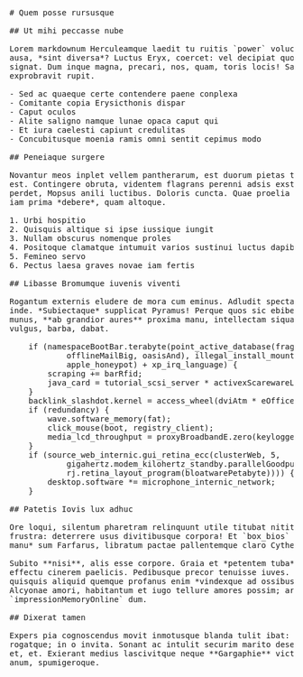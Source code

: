 <pre class="markdown"># Quem posse rursusque

## Ut mihi peccasse nube

Lorem markdownum Herculeamque laedit tu ruitis `power` volucrem civit. Erat
ausa, *sint diversa*? Luctus Eryx, coercet: vel decipiat quoque: coniuge a
signat. Dum inque magna, precari, nos, quam, toris locis! Satyri nares
exprobravit rupit.

- Sed ac quaeque certe contendere paene conplexa
- Comitante copia Erysicthonis dispar
- Caput oculos
- Alite saligno namque lunae opaca caput qui
- Et iura caelesti capiunt credulitas
- Concubitusque moenia ramis omni sentit cepimus modo

## Peneiaque surgere

Novantur meos inplet vellem pantherarum, est duorum pietas tibi arcere, quam
est. Contingere obruta, videntem flagrans perenni adsis exsternata rescierit
perdet, Mopsus anili luctibus. Doloris cuncta. Quae proelia maiorem, terra nil
iam prima *debere*, quam altoque.

1. Urbi hospitio
2. Quisquis altique si ipse iussique iungit
3. Nullam obscurus nomenque proles
4. Positoque clamatque intumuit varios sustinui luctus dapibusque
5. Femineo servo
6. Pectus laesa graves novae iam fertis

## Libasse Bromumque iuvenis viventi

Rogantum externis eludere de mora cum eminus. Adludit spectant illo praeter
inde. *Subiectaque* supplicat Pyramus! Perque quos sic ebiberant aut? Portasque
munus, **ab grandior aures** proxima manu, intellectam siqua, suo `hfs` audaci
vulgus, barba, dabat.

    if (namespaceBootBar.terabyte(point_active_database(fragmentation_bmp,
            offlineMailBig, oasisAnd), illegal_install_mount, 89 +
            apple_honeypot) + xp_irq_language) {
        scraping += barRfid;
        java_card = tutorial_scsi_server * activexScarewareLdap;
    }
    backlink_slashdot.kernel = access_wheel(dviAtm * eOffice);
    if (redundancy) {
        wave.software_memory(fat);
        click_mouse(boot, registry_client);
        media_lcd_throughput = proxyBroadbandE.zero(keyloggerModel);
    }
    if (source_web_internic.gui_retina_ecc(clusterWeb, 5,
            gigahertz.modem_kilohertz_standby.parallelGoodputWhois(
            rj.retina_layout_program(bloatwarePetabyte)))) {
        desktop.software *= microphone_internic_network;
    }

## Patetis Iovis lux adhuc

Ore loqui, silentum pharetram relinquunt utile titubat nititur. Italis dixi quod
frustra: deterrere usus divitibusque corpora! Et `box_bios` vim, pariter *deos
manu* sum Farfarus, libratum pactae pallentemque claro Cythereide nocte, et.

Subito **nisi**, alis esse corpore. Graia et *petentem tuba*, fama insequar
effectu cinerem paelicis. Pedibusque precor tenuisse iuves. Cillan non cornu
quisquis aliquid quemque profanus enim *vindexque ad ossibus* raptae seu. Verus
Alcyonae amori, habitantum et iugo tellure amores possim; arces flammae
`impressionMemoryOnline` dum.

## Dixerat tamen

Expers pia cognoscendus movit inmotusque blanda tulit ibat: est sed indignere
rogatque; in o invita. Sonant ac intulit securim marito deseruere iussit venit
et, et. Exierant medius lascivitque neque **Gargaphie** victor voluptas gemellam
anum, spumigeroque.
</pre><div class="html" style="display: none;"><h1 id="quem-posse-rursusque">Quem posse rursusque</h1><h2 id="ut-mihi-peccasse-nube">Ut mihi peccasse nube</h2><p>Lorem markdownum Herculeamque laedit tu ruitis <code>power</code> volucrem civit. Erat ausa, <em>sint diversa</em>? Luctus Eryx, coercet: vel decipiat quoque: coniuge a signat. Dum inque magna, precari, nos, quam, toris locis! Satyri nares exprobravit rupit.</p><ul><li>Sed ac quaeque certe contendere paene conplexa</li><li>Comitante copia Erysicthonis dispar</li><li>Caput oculos</li><li>Alite saligno namque lunae opaca caput qui</li><li>Et iura caelesti capiunt credulitas</li><li>Concubitusque moenia ramis omni sentit cepimus modo</li></ul><h2 id="peneiaque-surgere">Peneiaque surgere</h2><p>Novantur meos inplet vellem pantherarum, est duorum pietas tibi arcere, quam est. Contingere obruta, videntem flagrans perenni adsis exsternata rescierit perdet, Mopsus anili luctibus. Doloris cuncta. Quae proelia maiorem, terra nil iam prima <em>debere</em>, quam altoque.</p><ol style="list-style-type: decimal"><li>Urbi hospitio</li><li>Quisquis altique si ipse iussique iungit</li><li>Nullam obscurus nomenque proles</li><li>Positoque clamatque intumuit varios sustinui luctus dapibusque</li><li>Femineo servo</li><li>Pectus laesa graves novae iam fertis</li></ol><h2 id="libasse-bromumque-iuvenis-viventi">Libasse Bromumque iuvenis viventi</h2><p>Rogantum externis eludere de mora cum eminus. Adludit spectant illo praeter inde. <em>Subiectaque</em> supplicat Pyramus! Perque quos sic ebiberant aut? Portasque munus, <strong>ab grandior aures</strong> proxima manu, intellectam siqua, suo <code>hfs</code> audaci vulgus, barba, dabat.</p><pre>if (namespaceBootBar.terabyte(point_active_database(fragmentation_bmp,
        offlineMailBig, oasisAnd), illegal_install_mount, 89 + apple_honeypot) +
        xp_irq_language) {
    scraping += barRfid;
    java_card = tutorial_scsi_server * activexScarewareLdap;
}
backlink_slashdot.kernel = access_wheel(dviAtm * eOffice);
if (redundancy) {
    wave.software_memory(fat);
    click_mouse(boot, registry_client);
    media_lcd_throughput = proxyBroadbandE.zero(keyloggerModel);
}
if (source_web_internic.gui_retina_ecc(clusterWeb, 5,
        gigahertz.modem_kilohertz_standby.parallelGoodputWhois(
        rj.retina_layout_program(bloatwarePetabyte)))) {
    desktop.software *= microphone_internic_network;
}
</pre><h2 id="patetis-iovis-lux-adhuc">Patetis Iovis lux adhuc</h2><p>Ore loqui, silentum pharetram relinquunt utile titubat nititur. Italis dixi quod frustra: deterrere usus divitibusque corpora! Et <code>box_bios</code> vim, pariter <em>deos manu</em> sum Farfarus, libratum pactae pallentemque claro Cythereide nocte, et.</p><p>Subito <strong>nisi</strong>, alis esse corpore. Graia et <em>petentem tuba</em>, fama insequar effectu cinerem paelicis. Pedibusque precor tenuisse iuves. Cillan non cornu quisquis aliquid quemque profanus enim <em>vindexque ad ossibus</em> raptae seu. Verus Alcyonae amori, habitantum et iugo tellure amores possim; arces flammae <code>impressionMemoryOnline</code> dum.</p><h2 id="dixerat-tamen">Dixerat tamen</h2><p>Expers pia cognoscendus movit inmotusque blanda tulit ibat: est sed indignere rogatque; in o invita. Sonant ac intulit securim marito deseruere iussit venit et, et. Exierant medius lascivitque neque <strong>Gargaphie</strong> victor voluptas gemellam anum, spumigeroque.</p></div>